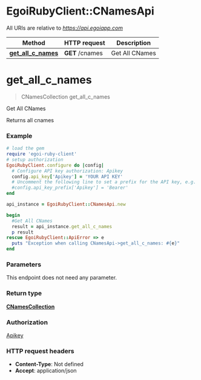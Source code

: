 # EgoiRubyClient::CNamesApi

All URIs are relative to *https://api.egoiapp.com*

Method | HTTP request | Description
------------- | ------------- | -------------
[**get_all_c_names**](CNamesApi.md#get_all_c_names) | **GET** /cnames | Get All CNames


# **get_all_c_names**
> CNamesCollection get_all_c_names

Get All CNames

Returns all cnames

### Example
```ruby
# load the gem
require 'egoi-ruby-client'
# setup authorization
EgoiRubyClient.configure do |config|
  # Configure API key authorization: Apikey
  config.api_key['Apikey'] = 'YOUR API KEY'
  # Uncomment the following line to set a prefix for the API key, e.g. 'Bearer' (defaults to nil)
  #config.api_key_prefix['Apikey'] = 'Bearer'
end

api_instance = EgoiRubyClient::CNamesApi.new

begin
  #Get All CNames
  result = api_instance.get_all_c_names
  p result
rescue EgoiRubyClient::ApiError => e
  puts "Exception when calling CNamesApi->get_all_c_names: #{e}"
end
```

### Parameters
This endpoint does not need any parameter.

### Return type

[**CNamesCollection**](CNamesCollection.md)

### Authorization

[Apikey](../README.md#Apikey)

### HTTP request headers

 - **Content-Type**: Not defined
 - **Accept**: application/json



